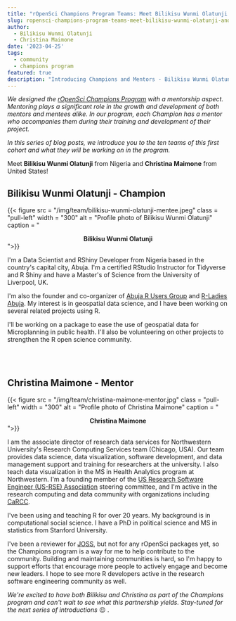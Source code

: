 ```yaml
---
title: "rOpenSci Champions Program Teams: Meet Bilikisu Wunmi Olatunji and Christina Maimone"
slug: ropensci-champions-program-teams-meet-bilikisu-wunmi-olatunji-and-christina-maimone
author:
  - Bilikisu Wunmi Olatunji
  - Christina Maimone
date: '2023-04-25'
tags:
  - community
  - champions program
featured: true
description: "Introducing Champions and Mentors - Bilikisu Wunmi Olatunji and Christina Maimone"
---
```


*We designed the [rOpenSci Champions Program](/champions/) with a mentorship aspect. Mentoring plays a significant role in the growth and development of both mentors and mentees alike. In our program, each Champion has a mentor who accompanies them during their training and development of their project.*

*In this series of blog posts, we introduce you to the ten teams of this first cohort and what they will be working on in the program.*

Meet **Bilikisu Wunmi Olatunji** from Nigeria and **Christina Maimone** from United States!


## Bilikisu Wunmi Olatunji - Champion

{{< figure src = "/img/team/bilikisu-wunmi-olatunji-mentee.jpeg" class = "pull-left" width = "300" alt = "Profile photo of Bilikisu Wunmi Olatunji" caption = "<center><strong>Bilikisu Wunmi Olatunji</strong></center>">}}

I'm a Data
Scientist and RShiny Developer from Nigeria based in the country's capital
city, Abuja. I'm a certified RStudio Instructor for Tidyverse and R Shiny and have a Master's of Science from the University of Liverpool, UK. 

I'm also the founder and co-organizer of [Abuja R Users Group](https://www.meetup.com/es/Abuja-R-User-Group-Meetup/) and 
[R-Ladies Abuja](https://www.meetup.com/es/rladies-abuja/). My interest is in geospatial data science, and I have been working on
several related projects using R. 

I'll be working on a package to ease the
use of geospatial data for Microplanning in public health. I'll also be volunteering on other projects to strengthen the R open science community.


</br>
</br>

## Christina Maimone - Mentor

{{< figure src = "/img/team/christina-maimone-mentor.jpg" class = "pull-left" width = "300" alt = "Profile photo of Christina Maimone" caption = "<center><strong>Christina Maimone</strong></center>">}}

I am the associate director of research data services for Northwestern University's Research Computing Services team (Chicago, USA). Our team provides data science, data visualization, software development, and data management support and training for researchers at the university. I also teach data visualization in the MS in Health Analytics program at Northwestern. I'm a founding member of the [US Research Software Engineer (US-RSE) Association](https://us-rse.org/) steering committee, and I'm active in the research computing and data community with organizations including [CaRCC](https://carcc.org/).

I've been using and teaching R for over 20 years. My background is in computational social science. I have a PhD in political science and MS in statistics from Stanford University.

I've been a reviewer for [JOSS](https://joss.theoj.org/), but not for any rOpenSci packages yet, so the Champions program is a way for me to help contribute to the community. Building and maintaining communities is hard, so I'm happy to support efforts that encourage more people to actively engage and become new leaders. I hope to see more R developers active in the research software engineering community as well.

_We're excited to have both Bilikisu and Christina as part of the Champions program and can't wait to see what this partnership yields. Stay-tuned for the next series of introductions_ 😉 .
